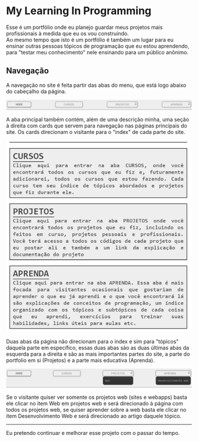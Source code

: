 # My Learning In Programming
Esse é um portfólio onde eu planejo guardar meus projetos mais profissionais à medida que eu os vou construindo.  
Ao mesmo tempo que isto é um portfólio é também um lugar para eu ensinar outras pessoas tópicos de programação que eu estou aprendendo, para "testar meu conhecimento" nele ensinando para um público anônimo.  

## Navegação
A navegação no site é feita partir das abas do menu, que está logo abaixo do cabeçalho da página.

![Imagem do menu](./img/readme/image01.png)

A aba principal também contém, além de uma descrição minha, uma seção à direita com cards que servem para navegação nas páginas principais do site. Os cards direcionam o visitante para o "index" de cada parte do site. 

![Imagem dos cards](./img/readme/image02.png)

Duas abas da página não direcionam para o index e sim para "tópicos" daquela parte em específico, essas duas abas são as duas últimas abas da esquerda para a direita e são as mais importantes partes do site, a parte do portfolio em si (Projetos) e a parte mais educativa (Aprenda).

![Imagem do menu com as duas partes mais importantes mostrando o "sub-menu"](./img/readme/image03.png)

Se o visitante quiser ver somente os projetos web (sites e webapps) basta ele clicar no item Web em projetos web e será direcionado à página com todos os projetos web, se quiser aprender sobre a web basta ele clicar no item Desenvolvimento Web e será direcionado ao artigo daquele tópico.  

---

Eu pretendo continuar e melhorar esse projeto com o passar do tempo.